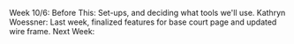 Week 10/6:
Before This: Set-ups, and deciding what tools we'll use.
Kathryn Woessner: Last week, finalized features for base court page and updated wire frame. Next Week:
